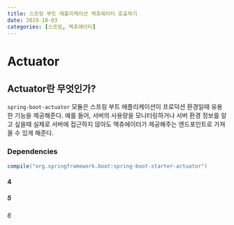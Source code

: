```yaml
---
title: 스프링 부트 애플리케이션 액츄에이터 호출하기
date: 2019-10-03
categories: [스프링, 액츄에이터]
---
```


# Actuator

## Actuator란 무엇인가?
`spring-boot-actuator` 모듈은 스프링 부트 애플리케이션이 프로덕션 환경일때 유용한 기능을 제공해준다. 예를 들어, 서버의 사용량을 모니터링하거나 서버 환경 정보를 알고 싶을때 실제로 서버에 접근하지 않아도 액츄에이터가 제공해주는 엔드포인트로 가져올 수 있게 해준다.

### Dependencies
```gradle
compile("org.springframework.boot:spring-boot-starter-actuator")
```
#### 4
##### 5
###### 6
